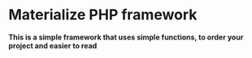 # Materialize PHP framework

**This is a simple framework that uses simple functions, to order your project and easier to read**

